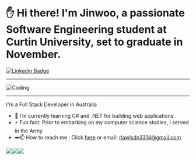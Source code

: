 


# ✋ Hi there! I'm Jinwoo, a passionate Software Engineering student at Curtin University, set to graduate in November.

[![Linkedin Badge](https://img.shields.io/badge/-LinkedIn-blue?style=flat-square&logo=Linkedin&logoColor=white&link=https://www.linkedin.com/in/jinwookimcurtin/)]([https://www.linkedin.com/in/seong-yun-byeon-8183a8113/](https://www.linkedin.com/in/jinwookimcurtin/))
___
![Coding](https://media.giphy.com/media/v1.Y2lkPTc5MGI3NjExNXhmc2h5eTJveW5jNTI4aTIwOWlrenMydGt6dmJ2ZHUwZHc4aWo5NCZlcD12MV9pbnRlcm5hbF9naWZfYnlfaWQmY3Q9Zw/2IudUHdI075HL02Pkk/giphy.gif)
___
<!-- Bullet list -->

I'm a Full Stack Developer in Australia
* 🔭 I’m currently learning C# and .NET for building web applications.
* ⚡ Fun fact: Prior to embarking on my computer science studies, I served in the Army.
* ➡📫 How to reach me : Click [here](https://www.linkedin.com/in/jinwookimcurtin/) or email: rlawlsdn3314@gmail.com


<img src="https://img.shields.io/badge/Python-3776AB?style=for-the-badge&logo=Python&logoColor=white"><img src="https://img.shields.io/badge/mysql-4479A1?style=for-the-badge&logo=mysql&logoColor=white"><img src="https://img.shields.io/badge/github-181717?style=for-the-badge&logo=github&logoColor=white">
